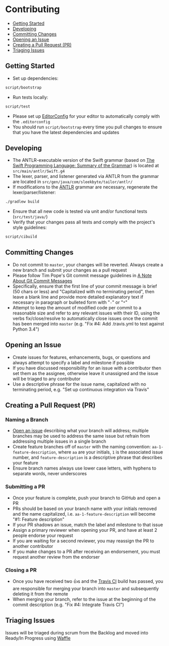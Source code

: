 # Contributing

* [Getting Started](#getting-started)
* [Developing](#developing)
* [Committing Changes](#committing-changes)
* [Opening an Issue](#opening-an-issue)
* [Creating a Pull Request (PR)](#creating-a-pull-request-pr)
* [Triaging Issues](#triaging-issues)

## Getting Started

* Set up dependencies:
```bash
script/bootstrap
```

* Run tests locally:
```bash
script/test
```

* Please set up [EditorConfig](http://editorconfig.org) for your editor to automatically comply with the `.editorconfig`
* You should run `script/bootstrap` every time you pull changes to ensure that you have the latest dependencies and updates

## Developing

* The ANTLR-executable version of the Swift grammar (based on [The Swift Programming Language: Summary of the Grammar](https://developer.apple.com/library/prerelease/ios/documentation/Swift/Conceptual/Swift_Programming_Language/zzSummaryOfTheGrammar.html)) is located at `src/main/antlr/Swift.g4`
* The lexer, parser, and listener generated via ANTLR from the grammar are located in `src/gen/java/com/sleekbyte/tailor/antlr/`
* If modifications to the [ANTLR](http://www.antlr.org) grammar are necessary, regenerate the lexer/parser/listener:
```bash
./gradlew build
```

* Ensure that all new code is tested via unit and/or functional tests (`src/test/java/`)
* Verify that your changes pass all tests and comply with the project's style guidelines:
```bash
script/cibuild
```

## Committing Changes

* Do not commit to `master`, your changes will be reverted. Always create a new branch and submit your changes as a pull request
* Please follow Tim Pope's Git commit message guidelines in [A Note About Git Commit Messages](http://tbaggery.com/2008/04/19/a-note-about-git-commit-messages.html)
* Specifically, ensure that the first line of your commit message is brief (50 chars or less) and "Capitalized with no terminating period", then leave a blank line and provide more detailed explanatory text if necessary in paragraph or bulleted form with "`-`" or "`*`"
* Attempt to keep the amount of modified code per commit to a reasonable size and refer to any relevant issues with their ID, using the verbs fix/close/resolve to automatically close issues once the commit has been merged into `master` (e.g. "Fix #4: Add .travis.yml to test against Python 3.4")

## Opening an Issue

* Create issues for features, enhancements, bugs, or questions and always attempt to specify a label and milestone if possible
* If you have discussed responsibility for an issue with a contributor then set them as the assignee, otherwise leave it unassigned and the issue will be triaged to any contributor
* Use a descriptive phrase for the issue name, capitalized with no terminating period, e.g. "Set up continuous integration via Travis"

## Creating a Pull Request (PR)

### Naming a Branch

* [Open an issue](#opening-an-issue) describing what your branch will address; multiple branches may be used to address the same issue but refrain from addressing multiple issues in a single branch
* Create feature branches off of `master` with the naming convention: `aa-1-feature-description`, where `aa` are your initials, `1` is the associated issue number, and `feature-description` is a descriptive phrase that describes your feature
* Ensure branch names always use lower case letters, with hyphens to separate words, never underscores

### Submitting a PR

* Once your feature is complete, push your branch to GitHub and open a PR
* PRs should be based on your branch name with your initials removed and the name capitalized, i.e. `aa-1-feature-description` will become "#1: Feature description"
* If your PR shadows an issue, match the label and milestone to that issue
* Assign a primary reviewer when opening your PR, and have at least 2 people endorse your request
* If you are waiting for a second reviewer, you may reassign the PR to another contributor
* If you make changes to a PR after receiving an endorsement, you must request another review from the endorser

### Closing a PR

* Once you have received two :+1:s and the [Travis CI](https://travis-ci.org/sleekbyte/tailor) build has passed, you are responsible for merging your branch into `master` and subsequently deleting it from the remote
* When merging your branch, refer to the issue at the beginning of the commit description (e.g. "Fix #4: Integrate Travis CI")

## Triaging Issues

Issues will be triaged during scrum from the Backlog and moved into Ready/In Progress using [Waffle](https://waffle.io/sleekbyte/tailor)
